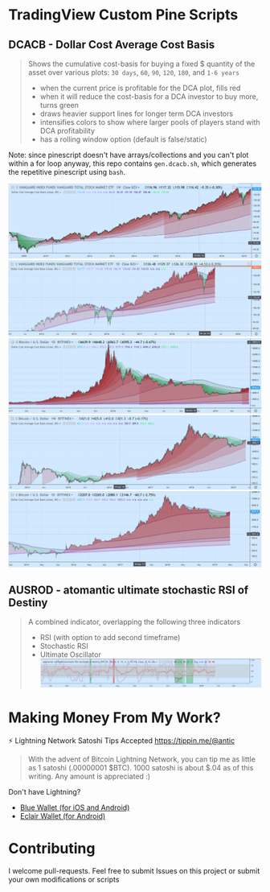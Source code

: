 # TradingView Custom Pine Scripts

## DCACB - Dollar Cost Average Cost Basis
> Shows the cumulative cost-basis for buying a fixed $ quantity of the asset over various plots: `30 days`, `60`, `90`, `120`, `180`, and `1-6 years` 
>    - when the current price is profitable for the DCA plot, fills red
>    - when it will reduce the cost-basis for a DCA investor to buy more, turns green
>    - draws heavier support lines for longer term DCA investors
>    - intensifies colors to show where larger pools of players stand with DCA profitability
>    - has a rolling window option (default is false/static)

Note: since pinescript doesn't have arrays/collections and you can't plot within a for loop anyway, this repo contains `gen.dcacb.sh`, which generates the repetitive pinescript using `bash`.

![VTI Continous](img/dcacb_vti_continuous.png)
![VTI Rolling](img/dcacb_vti_rolling.png)
![BTCUSD Continous](img/dcacb_btcusd_continuous.png)
![BTCUSD Continous Log Scale](img/dcacb_btcusd_continuous_log.png)
![BTCUSD Rolling](img/dcacb_btcusd_rolling.png)

## AUSROD - atomantic ultimate stochastic RSI of Destiny
> A combined indicator, overlapping the following three indicators
>    - RSI (with option to add second timeframe)
>    - Stochastic RSI
>    - Ultimate Oscillator
![Alt text](img/ausrod.png)

# Making Money From My Work?
⚡ Lightning Network Satoshi Tips Accepted https://tippin.me/@antic
> With the advent of Bitcoin Lightning Network, you can tip me as little as 1 satoshi (.00000001 $BTC). 1000 satoshi is about $.04 as of this writing. Any amount is appreciated :)

Don't have Lightning? 
- [Blue Wallet (for iOS and Android)](https://bluewallet.io/)
- [Eclair Wallet (for Android)](https://play.google.com/store/apps/details?id=fr.acinq.eclair.wallet.mainnet2)


# Contributing
I welcome pull-requests. Feel free to submit Issues on this project or submit your own modifications or scripts